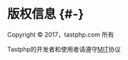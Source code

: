 # 版权信息 {#-}

Copyright © 2017，tastphp.com 所有

Tastphp的开发者和使用者请遵守[MIT](https://opensource.org/licenses/MIT)协议

